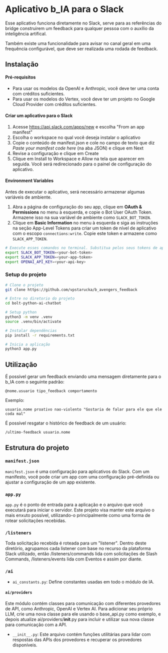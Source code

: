 # Aplicativo b_IA para o Slack

Esse aplicativo funciona diretamente no Slack, serve para as referências do bridge construirem um feedback para qualquer pessoa com o auxílio da inteligência artifical.

Também existe uma funcionalidade para avisar no canal geral em uma frequência configurável, que deve ser realizada uma rodada de feedback.

## Instalação

#### Pré-requisitos
* Para usar os modelos da OpenAI e Anthropic, você deve ter uma conta com créditos suficientes.
* Para usar os modelos do Vertex, você deve ter um projeto no Google Cloud Provider com créditos suficientes.

#### Criar um aplicativo para o Slack
1. Acesse https://api.slack.com/apps/new e escolha "From an app manifest"
2. Escolha o workspace no qual você deseja instalar o aplicativo
3. Copie o conteúdo de manifest.json e cole no campo de texto que diz *Paste your manifest code here* (na aba JSON) e clique em Next
4. Revise a configuração e clique em Create
5. Clique em Install to Workspace e Allow na tela que aparecer em seguida. Você será redirecionado para o painel de configuração do aplicativo.

#### Environment Variables
Antes de executar o aplicativo, será necessário armazenar algumas variáveis de ambiente.

1. Abra a página de configuração do seu app, clique em **OAuth & Permissions** no menu à esquerda, e copie o Bot User OAuth Token. Armazene isso na sua variável de ambiente como `SLACK_BOT_TOKEN`.
2. Clique em **Basic Information** no menu à esquerda e siga as instruções na seção App-Level Tokens para criar um token de nível de aplicativo com o escopo `connections:write`. Copie este token e armazene como `SLACK_APP_TOKEN`.


```zsh
# Execute esses comandos no terminal. Substitua pelos seus tokens de app, bot e o token da API que você planeja usar
export SLACK_BOT_TOKEN=<your-bot-token>
export SLACK_APP_TOKEN=<your-app-token>
export OPENAI_API_KEY=<your-api-key>
```

### Setup do projeto
```zsh
# Clone o projeto
git clone https://github.com/vpstarucka/b_avengers_feedback

# Entre no diretorio do projeto
cd bolt-python-ai-chatbot

# Setup python
python3 -m venv .venv
source .venv/bin/activate

# Instalar dependências
pip install -r requirements.txt

# Inicia a aplicação
python3 app.py
```

## Utilização

É possível gerar um feedback enviando uma mensagem diretamente para o b_IA com o seguinte padrão:

```
@nome.usuario tipo_feedback comportamento
```

Exemplo:
```
usuario.nome proativo nao-violento "Gostaria de falar para ele que ele coda mal"
```

É possível resgatar o histórico de feedback de um usuário:
```
/ultimo-feedback usuario.nome
```

## Estrutura do projeto

### `manifest.json`

`manifest.json` é uma configuração para aplicativos do Slack. Com um manifesto, você pode criar um app com uma configuração pré-definida ou ajustar a configuração de um app existente.


### `app.py`

`app.py` é o ponto de entrada para a aplicação e o arquivo que você executará para iniciar o servidor. Este projeto visa manter este arquivo o mais enxuto possível, utilizando-o principalmente como uma forma de rotear solicitações recebidas.


### `/listeners`

Toda solicitação recebida é roteada para um "listener". Dentro deste diretório, agrupamos cada listener com base no recurso da plataforma Slack utilizado, então /listeners/commands lida com solicitações de Slash Commands, /listeners/events lida com Eventos e assim por diante.

### `/ai`

* `ai_constants.py`: Define constantes usadas em todo o módulo de IA.

<a name="byo-llm"></a>
#### `ai/providers`
Este módulo contém classes para comunicação com diferentes provedores de API, como Anthropic, OpenAI e Vertex AI. Para adicionar seu próprio LLM, crie uma nova classe para ele usando o base_api.py como exemplo, e depois atualize ai/providers/__init__.py para incluir e utilizar sua nova classe para comunicação com a API.

* `__init__.py`: 
Este arquivo contém funções utilitárias para lidar com respostas das APIs dos provedores e recuperar os provedores disponíveis.
